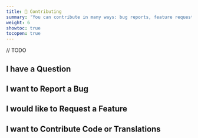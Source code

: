```yaml
---
title: 🧩 Contributing
summary: 'You can contribute in many ways: bug reports, feature requests, merge requests, etc.'
weight: 6
showtoc: true
tocopen: true
---
```


// TODO

## I have a Question

## I want to Report a Bug

## I would like to Request a Feature

## I want to Contribute Code or Translations
